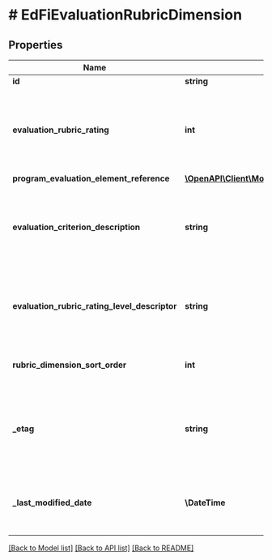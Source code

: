 # # EdFiEvaluationRubricDimension

## Properties

Name | Type | Description | Notes
------------ | ------------- | ------------- | -------------
**id** | **string** |  | [optional]
**evaluation_rubric_rating** | **int** | The numeric rating associated with the evaluation rubric dimension. |
**program_evaluation_element_reference** | [**\OpenAPI\Client\Model\EdFiProgramEvaluationElementReference**](EdFiProgramEvaluationElementReference.md) |  |
**evaluation_criterion_description** | **string** | The evaluation criterion description for the evaluation rubric dimension. |
**evaluation_rubric_rating_level_descriptor** | **string** | The rating level achieved for the evaluation rubric dimension. | [optional]
**rubric_dimension_sort_order** | **int** | The sort order of the rubric dimension. | [optional]
**_etag** | **string** | A unique system-generated value that identifies the version of the resource. | [optional]
**_last_modified_date** | **\DateTime** | The date and time the resource was last modified. | [optional]

[[Back to Model list]](../../README.md#models) [[Back to API list]](../../README.md#endpoints) [[Back to README]](../../README.md)
